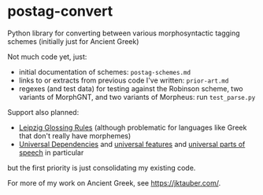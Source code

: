 # postag-convert

Python library for converting between various morphosyntactic tagging schemes (initially just for Ancient Greek)

Not much code yet, just:

* initial documentation of schemes: `postag-schemes.md`
* links to or extracts from previous code I've written: `prior-art.md`
* regexes (and test data) for testing against the Robinson scheme, two variants of MorphGNT, and two variants of Morpheus: run `test_parse.py`

Support also planned:

* [Leipzig Glossing Rules](https://www.eva.mpg.de/lingua/resources/glossing-rules.php) (although problematic for languages like Greek that don't really have morphemes)
* [Universal Dependencies](https://universaldependencies.org) and [universal features](https://universaldependencies.org/u/feat/index.html) and [universal parts of speech](https://universaldependencies.org/u/pos/index.html) in particular

but the first priority is just consolidating my existing code.

For more of my work on Ancient Greek, see <https://jktauber.com/>.
